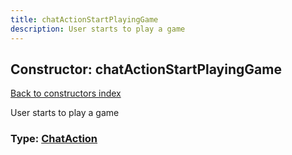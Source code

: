 ```yaml
---
title: chatActionStartPlayingGame
description: User starts to play a game
---
```

## Constructor: chatActionStartPlayingGame  
[Back to constructors index](index.md)



User starts to play a game




### Type: [ChatAction](../types/ChatAction.md)


